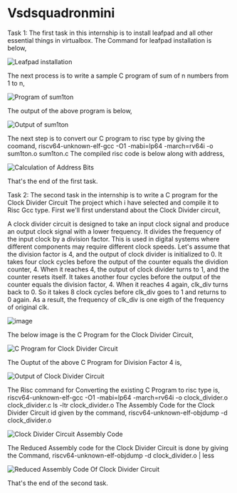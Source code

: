 # Vsdsquadronmini
Task 1: The first task in this internship is to install leafpad and all other essential things in virtualbox.
The Command for leafpad installation is below,

![Leafpad installation](https://github.com/Jayanth853/Vsdsquadronmini/assets/173602478/d9462859-293b-4a55-b83a-5d0b23999862)

The next process is to write a sample C program of sum of n numbers from 1 to n,

![Program of sum1ton](https://github.com/Jayanth853/Vsdsquadronmini/assets/173602478/f664b613-cd6e-4079-96b9-32ba01a745a2)

The output of the above program is below,

![Output of sum1ton](https://github.com/Jayanth853/Vsdsquadronmini/assets/173602478/e23a3710-5048-45fc-bbfa-959193861e97)

The next step is to convert our C program to risc type by giving the coomand,
riscv64-unknown-elf-gcc -O1 -mabi=lp64 -march=rv64i -o sum1ton.o sum1ton.c
The compiled risc code is below along with address,

![Calculation of Address Bits](https://github.com/Jayanth853/Vsdsquadronmini/assets/173602478/841983e5-ee4d-493c-a9e3-4447588cbf54)

That's the end of the first task.


Task 2: The second task in the internship is to write a C program for the Clock Divider Circuit The project which i have selected and compile it to Risc Gcc type.
First we'll first understand about the Clock Divider circuit,

A clock divider circuit is designed to take an input clock signal and produce an output clock signal with a lower frequency. It divides the frequency of the input clock by a division factor. This is used in digital systems where different components may require different clock speeds.
Let's assume that the division factor is 4, and the output of clock divider is initialized to 0. It takes four clock cycles before the output of the counter equals the dividion counter, 4. When it reaches 4, the output of clock divider turns to 1, and the counter resets itself. It takes another four cycles before the output of the counter equals the division factor, 4. When it reaches 4 again, clk_div turns back to 0. So it takes 8 clock cycles before clk_div goes to 1 and returns to 0 again. As a result, the frequency of clk_div is one eigth of the frequency of original clk.

![image](https://github.com/Jayanth853/Vsdsquadronmini/assets/173602478/bb09628a-4b22-4a3e-a187-865e3783bd24)

The below image is the C Program for the Clock Divider Circuit,

![C Program for Clock Divider Circuit](https://github.com/Jayanth853/Vsdsquadronmini/assets/173602478/e9d6c455-72fe-4afc-b7b0-8a8eb0c65943)

The Ouptut of the above C Program for Division Factor 4 is,

![Output of Clock Divider Circuit](https://github.com/Jayanth853/Vsdsquadronmini/assets/173602478/8519f1cb-b731-4908-85cb-3a2c6637ffc7)

The Risc command for Converting the existing C Program to risc type is,
riscv64-unknown-elf-gcc -O1 -mabi=lp64 -march=rv64i -o clock_divider.o clock_divider.c
ls -ltr clock_divider.o
The Assembly Code for the Clock Divider Circuit id given by the command,
riscv64-unknown-elf-objdump -d clock_divider.o

![Clock Divider Circuit Assembly Code](https://github.com/Jayanth853/Vsdsquadronmini/assets/173602478/12cf6635-de3c-46d7-8b4a-fba7d45e467d)

The Reduced Assembly code for the Clock Divider Circuit is done by giving the Command,
riscv64-unknown-elf-objdump -d clock_divider.o | less

![Reduced Assembly Code Of Clock Divider Circuit](https://github.com/Jayanth853/Vsdsquadronmini/assets/173602478/5df55664-8fef-4daa-8073-e10408f28584)

That's the end of the second task.
